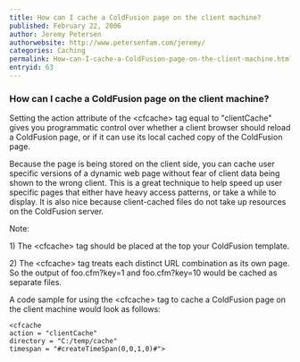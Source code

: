 ```yaml
---
title: How can I cache a ColdFusion page on the client machine?
published: February 22, 2006
author: Jeremy Petersen
authorwebsite: http://www.petersenfam.com/jeremy/
categories: Caching
permalink: How-can-I-cache-a-ColdFusion-page-on-the-client-machine.html
entryid: 63
---
```


<h3>How can I cache a ColdFusion page on the client machine?</h3>

<p>
Setting the action attribute of the &lt;cfcache&gt; tag equal to "clientCache" gives you programmatic control over whether a client browser should reload a ColdFusion page, or if it can use its local cached copy of the ColdFusion page. 
</p>

<p>
Because the page is being stored on the client side, you can cache user specific versions of a dynamic web page without fear of client data being shown to the wrong client.  This is a great technique to help speed up user specific pages that either have heavy access patterns, or take a while to display.  It is also nice because client-cached files do not take up resources on the ColdFusion server.
</p>

<p>
Note: 
</p>

<p>
1) The &lt;cfcache&gt; tag should be placed at the top your ColdFusion template. 
</p>

<p>
2) The &lt;cfcache&gt; tag treats each distinct URL combination as its own page.  So the output of foo.cfm?key=1 and foo.cfm?key=10 would be cached as separate files.
</p>

<p>
A code sample for using the &lt;cfcache&gt; tag to cache a ColdFusion page on the client machine would look as follows:
</p>

<pre><code class="language-markup">&lt;cfcache 
action = &quot;clientCache&quot;
directory = &quot;C:/temp/cache&quot;
timespan = &quot;#createTimeSpan(0,0,1,0)#&quot;&gt;
</code></pre>




